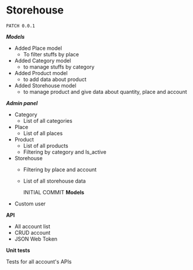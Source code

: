 # Storehouse
    PATCH 0.0.1
***Models***
- Added Place model
  - To filter stuffs by place
- Added Category model
  - to manage stuffs by category
- Added Product model
  - to add data about product
- Added Storehouse model
  - to manage product and give data about quantity, place and account

***Admin panel***
- Category
  - List of all categories
- Place
  - List of all places
- Product
  - List of all products
  - Filtering by category and Is_active
- Storehouse
  - Filtering by place and account
  - List of all storehouse data


    INITIAL COMMIT
**Models**
- Custom user

**API**
- All account list
- CRUD account
- JSON Web Token

**Unit tests**

Tests for all account's APIs